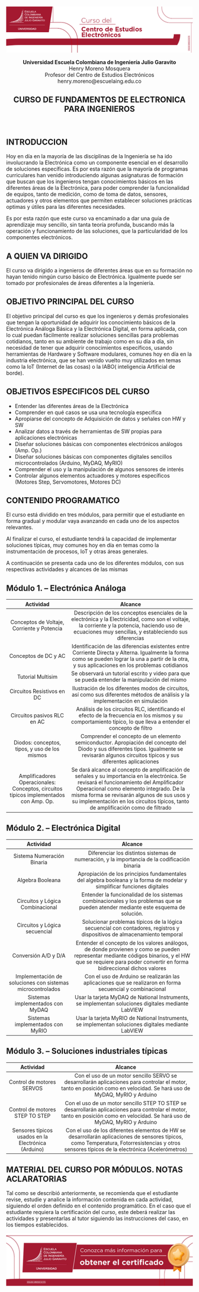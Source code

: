 ![](./image1.jpeg)

<div align="center">
<b> Universidad Escuela Colombiana de Ingeniería Julio Garavito</b>
<br></div>

<div align="center">
Henry Moreno Mosquera
<br></div>

<div align="center">
Profesor del Centro de Estudios Electrónicos
<br></div>

<div align="center">
henry.moreno@escuelaing.edu.co
<br></div>


<div align="center">

## **CURSO DE FUNDAMENTOS DE ELECTRONICA PARA INGENIEROS**

<br></div>

## **INTRODUCCION**

Hoy en día en la mayoría de las disciplinas de la Ingeniería se ha ido involucrando la Electrónica como un componente esencial en el desarrollo de soluciones específicas. Es por esta razón que la mayoría de programas curriculares han venido introduciendo algunas asignaturas de formación que buscan que los ingenieros tengan conocimientos básicos en las diferentes áreas de la Electrónica, para poder comprender la funcionalidad de equipos, tanto de medición, como de toma de datos, sensores, actuadores y otros elementos que permiten establecer soluciones prácticas optimas y útiles para las diferentes necesidades.

Es por esta razón que este curso va encaminado a dar una guía de aprendizaje muy sencillo, sin tanta teoría profunda, buscando más la operación y funcionamiento de las soluciones, que la particularidad de los componentes electrónicos.

## **A QUIEN VA DIRIGIDO**

El curso va dirigido a ingenieros de diferentes áreas que en su formación no hayan tenido ningún curso básico de Electrónica. Igualmente puede ser tomado por profesionales de áreas diferentes a la Ingeniería. 

## **OBJETIVO PRINCIPAL DEL CURSO**

El objetivo principal del curso es que los ingenieros y demás profesionales que tengan la oportunidad de adquirir los conocimiento básicos de la Electrónica Análoga Básica y la Electrónica Digital, en forma aplicada, con lo cual puedan fácilmente realizar soluciones sencillas para problemas cotidianos, tanto en su ambiente de trabajo como en su día a día, sin necesidad de tener que adquirir conocimientos específicos, usando herramientas de Hardware y Software modulares, comunes hoy en día en la industria electrónica, que se han venido vuelto muy utilizados en temas como la IoT (Internet de las cosas) o la IABO( inteligencia Artificial de borde).

## **OBJETIVOS ESPECIFICOS DEL CURSO**

- Entender las diferentes áreas de la Electrónica
- Comprender en qué casos se usa una tecnología específica
- Apropiarse del concepto de Adquisición de datos y señales con HW y SW
- Analizar datos a través de herramientas de SW propias para aplicaciones electrónicas
- Diseñar soluciones básicas con componentes electrónicos análogos (Amp. Op.)
- Diseñar soluciones básicas con componentes digitales sencillos microcontrolados (Arduino, MyDAQ, MyRIO)
- Comprender el uso  y la manipulación de algunos sensores de interés
- Controlar algunos elementos actuadores y motores específicos (Motores Step, Servomotores, Motores DC)

## **CONTENIDO PROGRAMATICO**

El curso está dividido en tres módulos, para permitir que el estudiante en forma gradual y modular vaya avanzando en cada uno de los aspectos relevantes.

Al finalizar el curso, el estudiante tendrá la capacidad de implementar soluciones típicas, muy comunes hoy en día en temas como la instrumentación de procesos, IoT y otras áreas generales.

A continuación se presenta cada uno de los diferentes módulos, con sus respectivas actividades y alcances de las mismas

## **Módulo 1. – Electrónica Análoga**


|Actividad|Alcance|
| :-: | :-: |
|Conceptos de Voltaje, Corriente y Potencia|Descripción de los conceptos esenciales de la electrónica y la Electricidad, como son el voltaje, la corriente y la potencia, haciendo uso de ecuaciones muy sencillas, y estableciendo sus diferencias|
|Conceptos de DC y AC|Identificación de las diferencias existentes entre Corriente Directa y Alterna. Igualmente la forma como se pueden lograr la una a partir de la otra, y sus aplicaciones en los problemas cotidianos|
|Tutorial Multisim|Se observará un tutorial escrito y video para que se pueda entender la manipulación del mismo|
|Circuitos Resistivos en DC|Ilustración de los diferentes modos de circuitos, así como sus diferentes métodos de análisis y la implementación en simulación|
|Circuitos pasivos RLC en AC|Análisis de los circuitos RLC, identificando el efecto de la frecuencia en los mismos y su comportamiento típico, lo que lleva a entender el concepto de filtro|
|Diodos: conceptos, tipos, y uso de los mismos|Comprender el concepto de un elemento semiconductor. Apropiación del concepto del Diodo y sus diferentes tipos. Igualmente se revisarán algunos circuitos típicos y sus diferentes aplicaciones|
|Amplificadores Operacionales: Conceptos, circuitos típicos implementados con Amp. Op.|Se dará alcance al concepto de amplificación de señales y su importancia en la electrónica. Se revisará el funcionamiento del Amplificador Operacional como elemento integrado. De la misma forma se revisarán algunos de sus usos y su implementación en los circuitos típicos, tanto de amplificación como de filtrado|


## **Módulo 2. – Electrónica Digital**


|Actividad|Alcance|
| :-: | :-: |
|Sistema Numeración Binaria|Diferenciar los distintos sistemas de numeración, y la importancia de la codificación binaria|
|Algebra Booleana|Apropiación de los principios fundamentales del algebra booleana y la forma de modelar y simplificar funciones digitales|
|Circuitos y Lógica Combinacional|Entender la funcionalidad de los sistemas combinacionales y los problemas que se pueden atender mediante este esquema de solución.|
|Circuitos y Lógica secuencial|Solucionar problemas típicos de la lógica secuencial con contadores, registros y dispositivos de almacenamiento temporal|
|Conversión A/D y D/A|Entender el concepto de los valores análogos, de donde provienen y como se pueden representar mediante códigos binarios, y el HW que se requiere para poder convertir en forma bidireccional dichos valores|
|Implementación de soluciones con sistemas microcontrolados|Con el uso de Arduino se realizarán las aplicaciones que se realizaron en forma secuencial  y combinacional|
|Sistemas implementados con MyDAQ|Usar la tarjeta MyDAQ de National Instruments, se implementan soluciones digitales mediante LabVIEW|
|Sistemas implementados con MyRIO|Usar la tarjeta MyRIO de National Instruments, se implementan soluciones digitales mediante LabVIEW|


## **Módulo 3. – Soluciones industriales típicas**


|Actividad|Alcance|
| :-: | :-: |
|Control de motores SERVOS|Con el uso de un motor sencillo SERVO se desarrollarán aplicaciones para controlar el motor, tanto en posición como en velocidad. Se hará uso de MyDAQ, MyRIO y Arduino|
|Control de motores STEP TO STEP|Con el uso de un motor sencillo STEP TO STEP se desarrollarán aplicaciones para controlar el motor, tanto en posición como en velocidad. Se hará uso de MyDAQ, MyRIO y Arduino|
|Sensores típicos usados en la Electrónica (Arduino)|Con el uso de los diferentes elementos de HW se desarrollarán aplicaciones de sensores típicos, como Temperatura, Fotorresistencias y otros sensores típicos de la electrónica (Acelerómetros)|

## **MATERIAL DEL CURSO POR MÓDULOS. NOTAS ACLARATORIAS**

Tal como se describió anteriormente, se recomienda que el estudiante revise, estudie y analice la información contenida en cada actividad, siguiendo el orden definido en el contenido programático. En el caso que el estudiante requiera la certificación del curso, este deberá realizar las actividades y presentarlas al tutor siguiendo las instrucciones del caso, en los tiempos establecidos.



![](./image2.jpeg)

